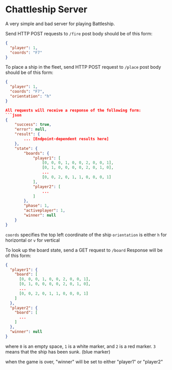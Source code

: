 Chattleship Server
==================

A very simple and bad server for playing Battleship.

Send HTTP POST requests to `/fire`
post body should be of this form:
```json
{
  "player": 1,
  "coords": "F7"
}
```



To place a ship in the fleet, send HTTP POST request to `/place`
post body should be of this form:
```json
{
  "player": 1,
  "coords": "F7",
  "orientation": "h"
}

All requests will receive a response of the following form:
```json
{
    "success": true,
    "error": null,
    "result": {
        ... [Endpoint-dependent results here]
    },
    "state": {
        "boards": {
            "player1": [
                [0, 0, 0, 1, 0, 0, 2, 0, 0, 1],
                [0, 1, 0, 0, 0, 0, 2, 0, 1, 0],
                ...
                [0, 0, 2, 0, 1, 1, 0, 0, 0, 1]
            ],
            "player2": [
                ...
            ]
        },
        "phase": 1,
        "activeplayer": 1,
        "winner": null
    }
}

```
`coords` specifies the top left coordinate of the ship
`orientation` is either `h` for horizontal or `v` for vertical

To look up the board state, send a GET request to `/board`
Response will be of this form:
```json
{
  "player1": {
    "board": [
      [0, 0, 0, 1, 0, 0, 2, 0, 0, 1],
      [0, 1, 0, 0, 0, 0, 2, 0, 1, 0],
      ...
      [0, 0, 2, 0, 1, 1, 0, 0, 0, 1]
    ]
  },
  "player2": {
    "board": [
      ...
    ]
  },
  "winner": null
}
```
where `0` is an empty space, `1` is a white marker, and `2` is a red marker.
`3` means that the ship has been sunk. (blue marker)

when the game is over, "winner" will be set to either "player1" or "player2"
